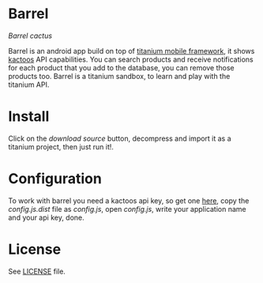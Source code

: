 Barrel
=====
_Barrel cactus_

Barrel is an android app build on top of [titanium mobile framework](http://www.appcelerator.com/products/titanium-mobile-application-development/),
it shows [kactoos](http://www.kactoos.com) API capabilities. You can search products and receive notifications for each product that you add to the
database, you can remove those products too. Barrel is a titanium sandbox, to learn and play with the titanium API.

Install
=======

Click on the _download source_ button, decompress and import it as a
titanium project, then just run it!.

Configuration
=============

To work with barrel you need a kactoos api key, so get one [here](http://www.kactoos.com/api),
copy the _config.js.dist_ file as _config.js_, open _config.js_, write your application name and
your api key, done.

License
=======

See [LICENSE](http://github.com/nebiros/barrel/raw/382f92b927182c12026ed301dbf013c543748633/LICENSE) file.
